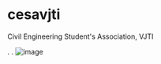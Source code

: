 # cesavjti
Civil Engineering Student's Association, VJTI

.
.
![image]("https://github.com/omkarr2102/cesavjti/blob/main/oie_png.png")
